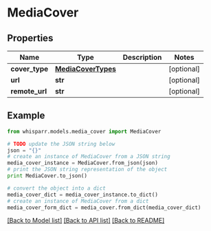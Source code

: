 # MediaCover


## Properties

Name | Type | Description | Notes
------------ | ------------- | ------------- | -------------
**cover_type** | [**MediaCoverTypes**](MediaCoverTypes.md) |  | [optional] 
**url** | **str** |  | [optional] 
**remote_url** | **str** |  | [optional] 

## Example

```python
from whisparr.models.media_cover import MediaCover

# TODO update the JSON string below
json = "{}"
# create an instance of MediaCover from a JSON string
media_cover_instance = MediaCover.from_json(json)
# print the JSON string representation of the object
print MediaCover.to_json()

# convert the object into a dict
media_cover_dict = media_cover_instance.to_dict()
# create an instance of MediaCover from a dict
media_cover_form_dict = media_cover.from_dict(media_cover_dict)
```
[[Back to Model list]](../README.md#documentation-for-models) [[Back to API list]](../README.md#documentation-for-api-endpoints) [[Back to README]](../README.md)


